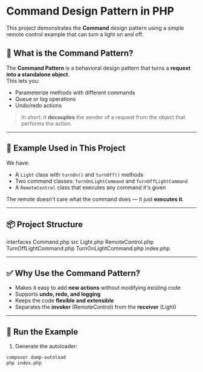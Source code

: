 # Command Design Pattern in PHP

This project demonstrates the **Command** design pattern using a simple remote control example that can turn a light on and off.

## 🧠 What is the Command Pattern?

The **Command Pattern** is a behavioral design pattern that turns a **request into a standalone object**.  
This lets you:

- Parameterize methods with different commands
- Queue or log operations
- Undo/redo actions

> In short: it **decouples** the sender of a request from the object that performs the action.

---

## 🧪 Example Used in This Project

We have:
- A `Light` class with `turnOn()` and `turnOff()` methods
- Two command classes: `TurnOnLightCommand` and `TurnOffLightCommand`
- A `RemoteControl` class that executes any command it's given

The remote doesn't care what the command does — it just **executes it**.

---

## 📦 Project Structure

interfaces
    Command.php
src
    Light.php
    RemoteControl.php
    TurnOffLightCommand.php
    TurnOnLightCommand.php
index.php

---

## ✅ Why Use the Command Pattern?

- Makes it easy to add **new actions** without modifying existing code
- Supports **undo, redo, and logging**
- Keeps the code **flexible and extensible**
- Separates the **invoker** (RemoteControl) from the **receiver** (Light)

---

## 🧪 Run the Example

1. Generate the autoloader:

```bash
composer dump-autoload
php index.php
